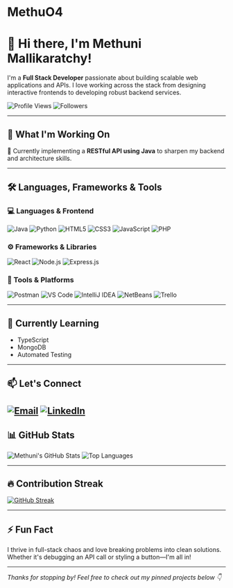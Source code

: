 # MethuO4
# 👋 Hi there, I'm Methuni Mallikaratchy!

I'm a **Full Stack Developer** passionate about building scalable web applications and APIs. I love working across the stack from designing interactive frontends to developing robust backend services.

![Profile Views](https://komarev.com/ghpvc/?username=MethuniMallikaratchy&color=blueviolet)
![Followers](https://img.shields.io/github/followers/MethuniMallikaratchy?label=Follow&style=social)

---

## 💼 What I'm Working On
🚀 Currently implementing a **RESTful API using Java** to sharpen my backend and architecture skills.

---

## 🛠️ Languages, Frameworks & Tools

### 💻 Languages & Frontend
![Java](https://img.shields.io/badge/Java-ED8B00?style=for-the-badge&logo=java&logoColor=white)
![Python](https://img.shields.io/badge/Python-3776AB?style=for-the-badge&logo=python&logoColor=white)
![HTML5](https://img.shields.io/badge/HTML5-e34c26?style=for-the-badge&logo=html5&logoColor=white)
![CSS3](https://img.shields.io/badge/CSS3-264de4?style=for-the-badge&logo=css3&logoColor=white)
![JavaScript](https://img.shields.io/badge/JavaScript-F7DF1E?style=for-the-badge&logo=javascript&logoColor=black)
![PHP](https://img.shields.io/badge/PHP-777BB4?style=for-the-badge&logo=php&logoColor=white)

### ⚙️ Frameworks & Libraries
![React](https://img.shields.io/badge/React-20232A?style=for-the-badge&logo=react&logoColor=61DAFB)
![Node.js](https://img.shields.io/badge/Node.js-339933?style=for-the-badge&logo=nodedotjs&logoColor=white)
![Express.js](https://img.shields.io/badge/Express.js-404d59?style=for-the-badge)

### 🧰 Tools & Platforms
![Postman](https://img.shields.io/badge/Postman-FF6C37?style=for-the-badge&logo=postman&logoColor=white)
![VS Code](https://img.shields.io/badge/VS--Code-007ACC?style=for-the-badge&logo=visual-studio-code&logoColor=white)
![IntelliJ IDEA](https://img.shields.io/badge/IntelliJ-000000?style=for-the-badge&logo=intellij-idea&logoColor=white)
![NetBeans](https://img.shields.io/badge/NetBeans-1B6AC6?style=for-the-badge&logo=apache-netbeans-ide&logoColor=white)
![Trello](https://img.shields.io/badge/Trello-0052CC?style=for-the-badge&logo=trello&logoColor=white)

---

## 🌱 Currently Learning
- TypeScript
- MongoDB
- Automated Testing

---

## 📫 Let's Connect

[![Email](https://img.shields.io/badge/Email-D14836?style=for-the-badge&logo=gmail&logoColor=white)](mailto:methunimallikaratchy@gmail.com)
[![LinkedIn](https://img.shields.io/badge/LinkedIn-0077B5?style=for-the-badge&logo=linkedin&logoColor=white)](https://www.linkedin.com/in/methuni-mallikaratchy-16045133b/)
---

## 📊 GitHub Stats

![Methuni's GitHub Stats](https://github-readme-stats.vercel.app/api?username=Methu04&show_icons=true&theme=radical)
![Top Languages](https://github-readme-stats.vercel.app/api/top-langs/?username=Methu04&layout=compact&theme=radical)

---

## 🔥 Contribution Streak

[![GitHub Streak](https://streak-stats.demolab.com?user=MethuniMallikaratchy&theme=radical&hide_border=false)](https://git.io/streak-stats)

---

## ⚡ Fun Fact
I thrive in full-stack chaos and love breaking problems into clean solutions. Whether it's debugging an API call or styling a button—I'm all in!

---

_Thanks for stopping by! Feel free to check out my pinned projects below 👇_
